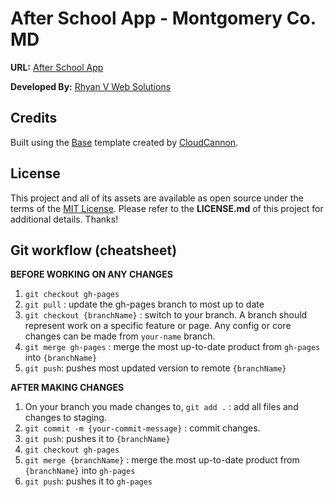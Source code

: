 # After School App - Montgomery Co. MD

**URL:** [After School App](https://rhyanvargas.github.io/after-school-web-app/)

**Developed By:** [Rhyan V Web Solutions](https://rhyanvargas.github.io/rvwebsolutions/)

## Credits

Built using the [Base](https://github.com/CloudCannon/base-jekyll-template) template created by [CloudCannon](http://cloudcannon.com/).

## License

This project and all of its assets are available as open source under the terms of the [MIT License](https://opensource.org/licenses/MIT). Please refer to the **LICENSE.md** of this project for additional details. Thanks!

## Git workflow (cheatsheet)

**BEFORE WORKING ON ANY CHANGES**
1. `git checkout gh-pages`
2. `git pull` : update the gh-pages branch to most up to date
3. `git checkout {branchName}` : switch to your branch. A branch should represent work on a specific feature or page. Any config or core changes can be made from `your-name` branch.
4. `git merge gh-pages` : merge the most up-to-date product from `gh-pages` into `{branchName}`
5. `git push`: pushes most updated version to remote `{branchName}`

**AFTER MAKING CHANGES**
1. On your branch you made changes to, `git add .` : add all files and changes to staging.
2. `git commit -m {your-commit-message}` : commit changes.
3. `git push`: pushes it to `{branchName}`
4. `git checkout gh-pages`
5. `git merge {branchName}` : merge the most up-to-date product from `{branchName}` into `gh-pages`
6. `git push`: pushes it to `gh-pages`

